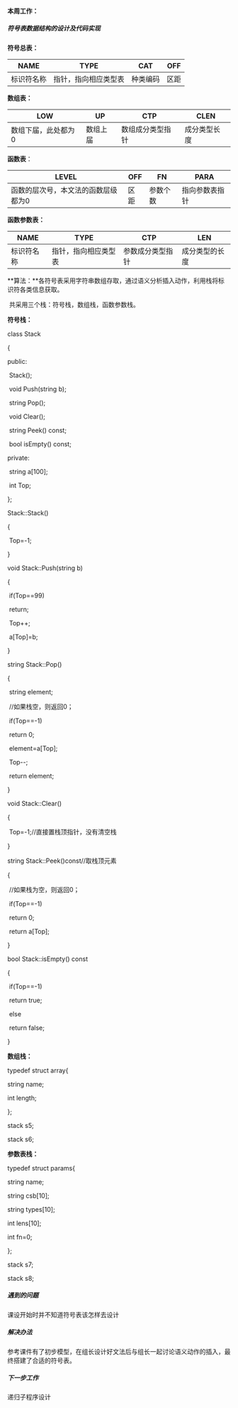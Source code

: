 #### 本周工作：

##### 符号表数据结构的设计及代码实现

**符号总表：**

| NAME       | TYPE                 | CAT      | OFF  |
| ---------- | -------------------- | -------- | ---- |
| 标识符名称 | 指针，指向相应类型表 | 种类编码 | 区距 |

**数组表：**

| LOW                 | UP       | CTP              | CLEN         |
| ------------------- | -------- | ---------------- | ------------ |
| 数组下届，此处都为0 | 数组上届 | 数组成分类型指针 | 成分类型长度 |

**函数表**：

| LEVEL                               | OFF  | FN       | PARA           |
| ----------------------------------- | ---- | -------- | -------------- |
| 函数的层次号，本文法的函数层级都为0 | 区距 | 参数个数 | 指向参数表指针 |

**函数参数表：**

| NAME       | TYPE                 | CTP              | LEN            |
| ---------- | -------------------- | ---------------- | -------------- |
| 标识符名称 | 指针，指向相应类型表 | 参数成分类型指针 | 成分类型的长度 |

**算法：**各符号表采用字符串数组存取，通过语义分析插入动作，利用栈将标识符各类信息获取。

​           共采用三个栈：符号栈，数组栈，函数参数栈。

**符号栈：**

class Stack

{

public:

​	Stack();

​	void Push(string b);

​	string Pop();

​	void Clear();

​	string Peek() const;

​	bool isEmpty() const;

private:

​	string a[100];

​	int Top;

};

Stack::Stack()

{

​	Top=-1;

}

void Stack::Push(string b)

{

​	if(Top==99)

​		return;

​	Top++;

​	a[Top]=b;

}

string Stack::Pop()

{

​	string element;

​	//如果栈空，则返回0；

​	if(Top==-1)

​		return 0;

​	element=a[Top];

​	Top--;

​	return element;

}

void Stack::Clear()

{

​	Top=-1;//直接置栈顶指针，没有清空栈

}

string Stack::Peek()const//取栈顶元素

{

​	//如果栈为空，则返回0；

​	if(Top==-1)

​		return 0;

​	return a[Top];

}

bool Stack::isEmpty() const

{

​	if(Top==-1)

​	return true;

​	else

​		return false;

}

**数组栈：**

typedef struct array{

string name;

int length;

};

stack<array> s5;

stack<array> s6;

**参数表栈：**

typedef struct params{

  string name;

  string csb[10];

  string types[10];

  int lens[10];

  int fn=0;

};

stack<params> s7;

stack<params> s8;

##### 遇到的问题

课设开始时并不知道符号表该怎样去设计

##### 解决办法

参考课件有了初步模型，在组长设计好文法后与组长一起讨论语义动作的插入，最终搭建了合适的符号表。

##### 下一步工作

递归子程序设计